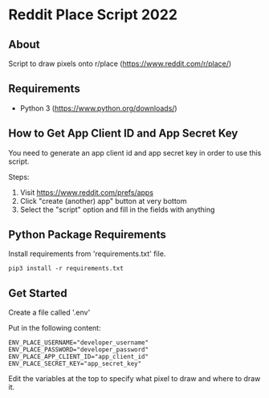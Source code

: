 # Reddit Place Script 2022

## About

Script to draw pixels onto r/place (https://www.reddit.com/r/place/)

## Requirements

- Python 3 (https://www.python.org/downloads/)

## How to Get App Client ID and App Secret Key

You need to generate an app client id and app secret key in order to use this script.

Steps:

1. Visit https://www.reddit.com/prefs/apps
2. Click "create (another) app" button at very bottom 
3. Select the "script" option and fill in the fields with anything

## Python Package Requirements

Install requirements from 'requirements.txt' file.

```shell
pip3 install -r requirements.txt
```

## Get Started

Create a file called '.env'

Put in the following content:

```text
ENV_PLACE_USERNAME="developer_username"
ENV_PLACE_PASSWORD="developer_password"
ENV_PLACE_APP_CLIENT_ID="app_client_id"
ENV_PLACE_SECRET_KEY="app_secret_key"
```

Edit the variables at the top to specify what pixel to draw and where to draw it.